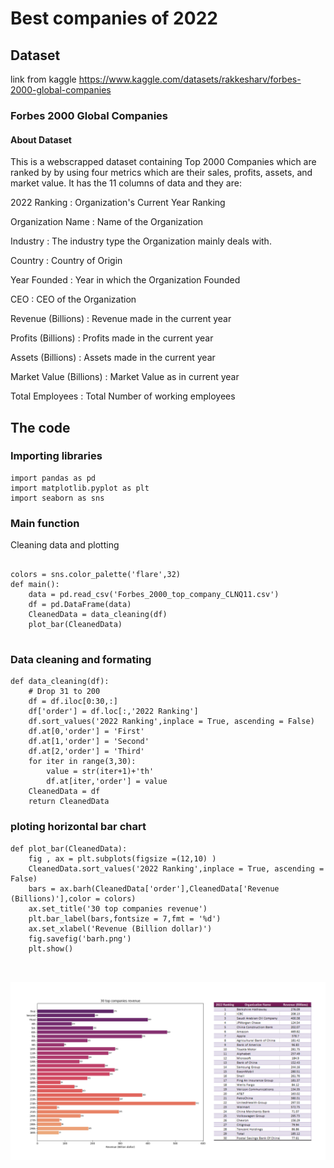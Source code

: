 # Best companies of 2022
## Dataset
link from kaggle
https://www.kaggle.com/datasets/rakkesharv/forbes-2000-global-companies

### Forbes 2000 Global Companies
#### About Dataset
This is a webscrapped dataset containing Top 2000 Companies which are ranked by by using four metrics which are their sales, profits, assets, and market value. It has the 11 columns of data and they are:

2022 Ranking : Organization's Current Year Ranking

Organization Name : Name of the Organization

Industry : The industry type the Organization mainly deals with.

Country : Country of Origin

Year Founded : Year in which the Organization Founded

CEO : CEO of the Organization

Revenue (Billions) : Revenue made in the current year

Profits (Billions) : Profits made in the current year

Assets (Billions) : Assets made in the current year

Market Value (Billions) : Market Value as in current year

Total Employees : Total Number of working employees

## The code 
### Importing libraries
```
import pandas as pd
import matplotlib.pyplot as plt
import seaborn as sns

```
### Main function
Cleaning data and plotting
```

colors = sns.color_palette('flare',32)
def main():
    data = pd.read_csv('Forbes_2000_top_company_CLNQ11.csv')
    df = pd.DataFrame(data)
    CleanedData = data_cleaning(df)
    plot_bar(CleanedData)


```
### Data cleaning and formating
```
def data_cleaning(df):
    # Drop 31 to 200
    df = df.iloc[0:30,:]
    df['order'] = df.loc[:,'2022 Ranking']
    df.sort_values('2022 Ranking',inplace = True, ascending = False)
    df.at[0,'order'] = 'First'
    df.at[1,'order'] = 'Second'
    df.at[2,'order'] = 'Third'
    for iter in range(3,30):
        value = str(iter+1)+'th'
        df.at[iter,'order'] = value
    CleanedData = df
    return CleanedData

```
### ploting horizontal bar chart
```
def plot_bar(CleanedData):
    fig , ax = plt.subplots(figsize =(12,10) )
    CleanedData.sort_values('2022 Ranking',inplace = True, ascending = False)
    bars = ax.barh(CleanedData['order'],CleanedData['Revenue (Billions)'],color = colors)
    ax.set_title('30 top companies revenue')
    plt.bar_label(bars,fontsize = 7,fmt = '%d')
    ax.set_xlabel('Revenue (Billion dollar)')
    fig.savefig('barh.png')
    plt.show()



```
<p align="center">
  <img src="https://github.com/Marjanj67/DataAnalysis/blob/3e672a1d60a0767b166609072d97d0466b29c8a7/2022-forbs-best-companies/barhfinal.png" />
</p>

